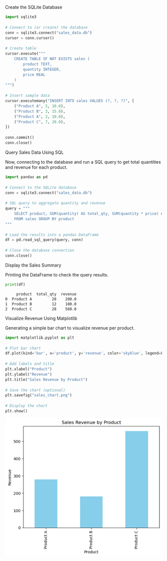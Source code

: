 Create the SQLite Database

```python
import sqlite3

# Connect to (or create) the database
conn = sqlite3.connect("sales_data.db")
cursor = conn.cursor()

# Create table
cursor.execute("""
    CREATE TABLE IF NOT EXISTS sales (
        product TEXT,
        quantity INTEGER,
        price REAL
    )
""")

# Insert sample data
cursor.executemany("INSERT INTO sales VALUES (?, ?, ?)", [
    ("Product A", 5, 10.0),
    ("Product B", 3, 15.0),
    ("Product A", 2, 10.0),
    ("Product C", 7, 20.0),
])

conn.commit()
conn.close()

```

Query Sales Data Using SQL

Now, connecting to the database and run a SQL query to get total quantities and revenue for each product.


```python
import pandas as pd

# Connect to the SQLite database
conn = sqlite3.connect("sales_data.db")

# SQL query to aggregate quantity and revenue
query = """
    SELECT product, SUM(quantity) AS total_qty, SUM(quantity * price) AS revenue
    FROM sales GROUP BY product
"""

# Load the results into a pandas DataFrame
df = pd.read_sql_query(query, conn)

# Close the database connection
conn.close()

```
Display the Sales Summary

Printing the DataFrame to check the query results.

```python
print(df)

```

         product  total_qty  revenue
    0  Product A         28    280.0
    1  Product B         12    180.0
    2  Product C         28    560.0
    
Visualize Revenue Using Matplotlib

Generating a simple bar chart to visualize revenue per product.

```python
import matplotlib.pyplot as plt

# Plot bar chart
df.plot(kind='bar', x='product', y='revenue', color='skyblue', legend=False)

# Add labels and title
plt.xlabel("Product")
plt.ylabel("Revenue")
plt.title("Sales Revenue by Product")

# Save the chart (optional)
plt.savefig("sales_chart.png")

# Display the chart
plt.show()

```


    
![png](output_10_0.png)
    

